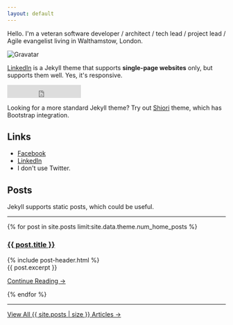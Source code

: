 ```yaml
---
layout: default
---
```


Hello. I'm a veteran software developer / architect / tech lead / project lead / Agile evangelist living in Walthamstow, London.

[//]: # (http://stackoverflow.com/questions/4823468/comments-in-markdown)
[//]: # (https://en.gravatar.com/site/implement/images/)

![Gravatar](https://en.gravatar.com/avatar/fe934364550d859ff5da98ba631f588b.png?size=200)

[LinkedIn](https://www.linkedin.com/in/JohnFieldUK) is a Jekyll theme that supports **single-page websites** only, but supports them well. Yes, it's responsive.

<iframe src="https://ghbtns.com/github-btn.html?user=chibicode&amp;repo=solo&amp;type=watch&amp;count=true&amp;size=large"
  allowtransparency="true" frameborder="0" scrolling="0" width="170" height="30"></iframe><br/>

Looking for a more standard Jekyll theme? Try out [Shiori](http://github.com/ellekasai/shiori) theme, which has Bootstrap integration.

## Links

* [Facebook](https://www.linkedin.com/in/JohnFieldUK)
* [LinkedIn](https://www.facebook.com/john.field)
* I don't use Twitter.

[//]: # (https://twitter.com/vodex/)

## Posts
Jekyll supports static posts, which could be useful.
<hr>

{% for post in site.posts limit:site.data.theme.num_home_posts %}
<div class="post-header">
  <h3 class="post-title">
    <a href="{{ post.url | prepend:site.baseurl }}">{{ post.title }}</a>
  </h3>
{% include post-header.html %}
</div>
<div class="post-excerpt-home">
  {{ post.excerpt }}
  <p class="text-right"><a href="{{ post.url | prepend:site.baseurl }}">Continue Reading &rarr;</a></p>
</div>
{% endfor %}
<hr>
<div class="home-read-more">
  <a href="{{ "/archive" | prepend:site.baseurl }}" class="btn btn-primary btn-block btn-lg">View All {{ site.posts | size }} Articles →</a>
</div>





